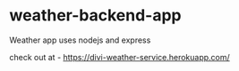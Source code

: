 # weather-backend-app
Weather app uses nodejs and express 

check out at - https://divi-weather-service.herokuapp.com/
